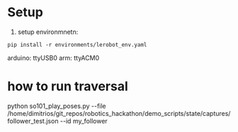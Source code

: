

# Setup

1) setup environmnetn:

`pip install -r environments/lerobot_env.yaml`



arduino: ttyUSB0
arm: ttyACM0





# how to run traversal

python so101_play_poses.py --file /home/dimitrios/git_repos/robotics_hackathon/demo_scripts/state/captures/follower_test.json --id my_follower




